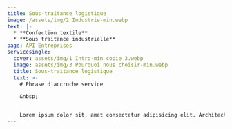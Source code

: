 ```yaml
---
title: Sous-traitance logistique
image: /assets/img/2 Industrie-min.webp
text: |-
  * **Confection textile**
  * **Sous traitance industrielle**  
page: API Entreprises
servicesingle:
  cover: assets/img/1 Intro-min copie 3.webp
  image: assets/img/3 Pourquoi nous choisir-min.webp
  title: Sous-traitance logistique
  text: >-
    # Phrase d'accroche service

    &nbsp;


    Lorem ipsum dolor sit, amet consectetur adipisicing elit. Architecto sint et laboriosam voluptatem quam beatae suscipit exercitationem pariatur similique maxime eaque corporis,lorem ipsum dolor sit, amet consectetur adipisicing elit. Architecto sint et laboriosam voluptatem quam beatae suscipit exercitationem pariatur similique maxime eaque corporis, lorem ipsum dolor sit, amet consectetur adipisicing elit. Architecto sint et laboriosam voluptatem quam beatae suscipit exercitationem pariatur similique maxime eaque corporis
---
```

